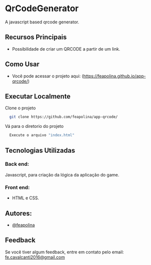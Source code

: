 # QrCodeGenerator
 A javascript based qrcode generator.

## Recursos Principais
- Possibilidade de criar um QRCODE a partir de um link.

## Como Usar
- Você pode acessar o projeto aqui:
  (https://feapolina.github.io/app-qrcode/)

## Executar Localmente

Clone o projeto

```bash
  git clone https://github.com/feapolina/app-qrcode/
```

Vá para o diretorio do projeto

```bash
  Execute o arquivo "index.html"
```


## Tecnologias Utilizadas

### Back end:
Javascript, para criação da lógica da aplicação do game.

### Front end:
- HTML e CSS.


## Autores:

- [@feapolina](https://github.com/feapolina)

## Feedback

Se você tiver algum feedback, entre em contato pelo email: fe.cavalcanti2016@gmail.com
